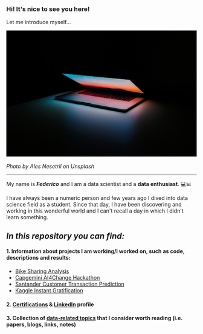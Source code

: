 ### Hi! It's nice to see you here!

Let me introduce myself...

![cover](ales-nesetril-734016-unsplash.jpg)

_Photo by Ales Nesetril on Unsplash_

---

My name is **_Federico_** and I am a data scientist and a **data enthusiast**. 💻📊

I have always been a numeric person and few years ago I dived into data science field as a student. Since that day, I have been discovering and working in this wonderful world and I can't recall a day in which I didn't learn something.

## *In this repository you can find:*

#### 1. Information about projects I am working/I worked on, such as code, descriptions and results:
- [Bike Sharing Analysis](Bike_Sharing_Analysis)
- [Capgemini AI4Change Hackathon](Capgemini_AI4Change_Hackathon)
- [Santander Customer Transaction Prediction](Santander_Customer_Transaction_Prediction)
- [Kaggle Instant Gratification](Kaggle_Instant_Gratification)

#### 2. [Certifications](https://github.com/FedericoRaimondi/myProjects/tree/master/Resume%20%26%20Certifications) & [LinkedIn](https://www.linkedin.com/in/federico-raimondi-cominesi/) profile

#### 3. Collection of [data-related topics](Data_Stuff) that I consider worth reading (i.e. papers, blogs, links, notes)

